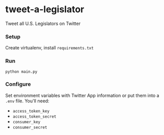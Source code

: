 # tweet-a-legislator
Tweet all U.S. Legislators on Twitter

### Setup
Create virtualenv, install `requirements.txt`

### Run
`python main.py`

### Configure
Set environment variables with Twitter App information or put them into a `.env` file.
You'll need:
  - `access_token_key`
  - `access_token_secret`
  - `consumer_key`
  - `consumer_secret`
